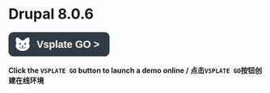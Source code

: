# Drupal 8.0.6

<a href="https://www.vsplate.com/?docker-compose=https://github.com/vsplate/dcenvs/drupal/8.0.6"><img alt="VSPLATE GO" src="https://raw.githubusercontent.com/vsplate/images/master/vsgo_btn.png" width="200px"></a>

**Click the `VSPLATE GO` button to launch a demo online / 点击`VSPLATE GO`按钮创建在线环境**